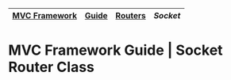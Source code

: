| [MVC Framework](../../../README.md) | [Guide](../index.md) | [Routers](../index.md) | *Socket* |
| :-- | :-- | :-- | :-- |
# MVC Framework Guide \| Socket Router Class
